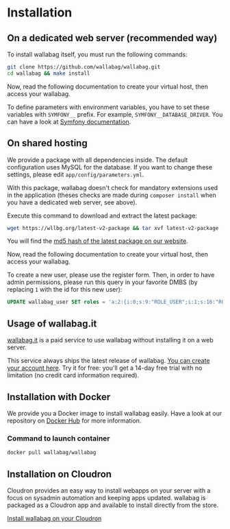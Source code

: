 # Installation

## On a dedicated web server (recommended way)

To install wallabag itself, you must run the following commands:

```bash
git clone https://github.com/wallabag/wallabag.git
cd wallabag && make install
```

Now, read the following documentation to create your virtual host, then
access your wallabag.

To define parameters with environment variables, you have to set these
variables with `SYMFONY__` prefix. For example,
`SYMFONY__DATABASE_DRIVER`. You can have a look at [Symfony
documentation](http://symfony.com/doc/current/cookbook/configuration/external_parameters.html).

## On shared hosting

We provide a package with all dependencies inside. The default
configuration uses MySQL for the database. If you want to change these
settings, please edit `app/config/parameters.yml`.

With this package, wallabag doesn't check for mandatory extensions used
in the application (theses checks are made during `composer install`
when you have a dedicated web server, see above).

Execute this command to download and extract the latest package:

```bash
wget https://wllbg.org/latest-v2-package && tar xvf latest-v2-package
```

You will find the [md5 hash of the latest package on our
website](https://wallabag.org/en#download).

Now, read the following documentation to create your virtual host, then
access your wallabag.

To create a new user, please use the register form. Then, in order to have admin
permissions, please run this query in your favorite DMBS (by replacing `1` with
the id for this new user):

```sql
UPDATE wallabag_user SET roles = 'a:2:{i:0;s:9:"ROLE_USER";i:1;s:16:"ROLE_SUPER_ADMIN";}' where id = 1;
```

## Usage of wallabag.it

[wallabag.it](https://wallabag.it) is a paid service to use wallabag without installing it on a web server.

This service always ships the latest release of wallabag. [You can create your account here](https://app.wallabag.it/). Try it for free: you'll get a 14-day free trial with no limitation (no credit card information required).

## Installation with Docker

We provide you a Docker image to install wallabag easily. Have a look at
our repository on [Docker
Hub](https://hub.docker.com/r/wallabag/wallabag/) for more information.

### Command to launch container

```bash
docker pull wallabag/wallabag
```

## Installation on Cloudron

Cloudron provides an easy way to install webapps on your server with a
focus on sysadmin automation and keeping apps updated. wallabag is
packaged as a Cloudron app and available to install directly from the
store.

[Install wallabag on your
Cloudron](https://cloudron.io/store/org.wallabag.cloudronapp.html)
